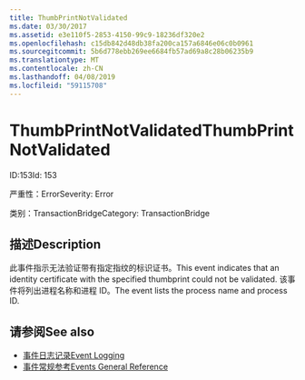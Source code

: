 ```yaml
---
title: ThumbPrintNotValidated
ms.date: 03/30/2017
ms.assetid: e3e110f5-2853-4150-99c9-18236df320e2
ms.openlocfilehash: c15db842d48db38fa200ca157a6846e06c0b0961
ms.sourcegitcommit: 5b6d778ebb269ee6684fb57ad69a8c28b06235b9
ms.translationtype: MT
ms.contentlocale: zh-CN
ms.lasthandoff: 04/08/2019
ms.locfileid: "59115708"
---
```

# <a name="thumbprintnotvalidated"></a><span data-ttu-id="60b00-102">ThumbPrintNotValidated</span><span class="sxs-lookup"><span data-stu-id="60b00-102">ThumbPrintNotValidated</span></span>
<span data-ttu-id="60b00-103">ID:153</span><span class="sxs-lookup"><span data-stu-id="60b00-103">Id: 153</span></span>  
  
 <span data-ttu-id="60b00-104">严重性：Error</span><span class="sxs-lookup"><span data-stu-id="60b00-104">Severity: Error</span></span>  
  
 <span data-ttu-id="60b00-105">类别：TransactionBridge</span><span class="sxs-lookup"><span data-stu-id="60b00-105">Category: TransactionBridge</span></span>  
  
## <a name="description"></a><span data-ttu-id="60b00-106">描述</span><span class="sxs-lookup"><span data-stu-id="60b00-106">Description</span></span>  
 <span data-ttu-id="60b00-107">此事件指示无法验证带有指定指纹的标识证书。</span><span class="sxs-lookup"><span data-stu-id="60b00-107">This event indicates that an identity certificate with the specified thumbprint could not be validated.</span></span> <span data-ttu-id="60b00-108">该事件将列出进程名称和进程 ID。</span><span class="sxs-lookup"><span data-stu-id="60b00-108">The event lists the process name and process ID.</span></span>  
  
## <a name="see-also"></a><span data-ttu-id="60b00-109">请参阅</span><span class="sxs-lookup"><span data-stu-id="60b00-109">See also</span></span>

- [<span data-ttu-id="60b00-110">事件日志记录</span><span class="sxs-lookup"><span data-stu-id="60b00-110">Event Logging</span></span>](../../../../../docs/framework/wcf/diagnostics/event-logging/index.md)
- [<span data-ttu-id="60b00-111">事件常规参考</span><span class="sxs-lookup"><span data-stu-id="60b00-111">Events General Reference</span></span>](../../../../../docs/framework/wcf/diagnostics/event-logging/events-general-reference.md)
